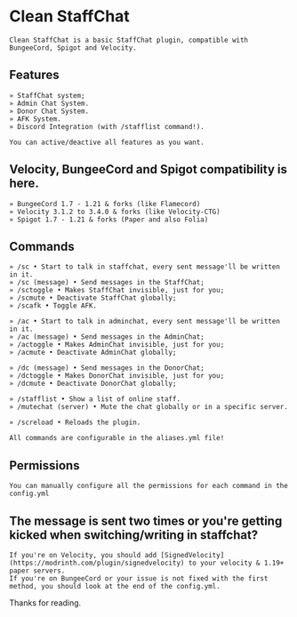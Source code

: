 # Clean StaffChat

```
Clean StaffChat is a basic StaffChat plugin, compatible with BungeeCord, Spigot and Velocity.
```

## Features
```
» StaffChat system;
» Admin Chat System.
» Donor Chat System.
» AFK System.
» Discord Integration (with /stafflist command!).

You can active/deactive all features as you want.
```

## Velocity, BungeeCord and Spigot compatibility is here.
```
» BungeeCord 1.7 - 1.21 & forks (like Flamecord)
» Velocity 3.1.2 to 3.4.0 & forks (like Velocity-CTG)
» Spigot 1.7 - 1.21 & forks (Paper and also Folia)
```

## Commands
```
» /sc • Start to talk in staffchat, every sent message'll be written in it.
» /sc (message) • Send messages in the StaffChat;
» /sctoggle • Makes StaffChat invisible, just for you;
» /scmute • Deactivate StaffChat globally;
» /scafk • Toggle AFK.

» /ac • Start to talk in adminchat, every sent message'll be written in it.
» /ac (message) • Send messages in the AdminChat;
» /actoggle • Makes AdminChat invisible, just for you;
» /acmute • Deactivate AdminChat globally;

» /dc (message) • Send messages in the DonorChat;
» /dctoggle • Makes DonorChat invisible, just for you;
» /dcmute • Deactivate DonorChat globally;

» /stafflist • Show a list of online staff.
» /mutechat (server) • Mute the chat globally or in a specific server.

» /screload • Reloads the plugin.

All commands are configurable in the aliases.yml file!
```

## Permissions
```
You can manually configure all the permissions for each command in the config.yml
```

## The message is sent two times or you're getting kicked when switching/writing in staffchat?
```
If you're on Velocity, you should add [SignedVelocity](https://modrinth.com/plugin/signedvelocity) to your velocity & 1.19+ paper servers.
If you're on BungeeCord or your issue is not fixed with the first method, you should look at the end of the config.yml.
```

Thanks for reading.
